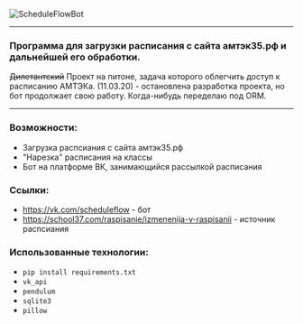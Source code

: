 ![ScheduleFlowBot](https://b.radikal.ru/b20/1910/3d/7268401b5e3c.png)
____
### __Программа для загрузки расписания с сайта амтэк35.рф и дальнейшей его обработки.__
~~Дилетантский~~ Проект на питоне, задача которого облегчить доступ к расписанию АМТЭКа.
(11.03.20) - остановлена разработка проекта, но бот продолжает свою работу. Когда-нибудь переделаю под ORM.
___  

### __Возможности:__  
- Загрузка распсиания с сайта амтэк35.рф
- "Нарезка" расписания на классы
- Бот на платформе ВК, занимающийся рассылкой расписания

### __Ссылки:__
- https://vk.com/scheduleflow - бот
- https://school37.com/raspisanie/izmenenija-v-raspisanii - источник распсиания

### __Использованные технологии:__
- `pip install requirements.txt`
- `vk_api`
- `pendulum`
- `sqlite3`
- `pillow`
